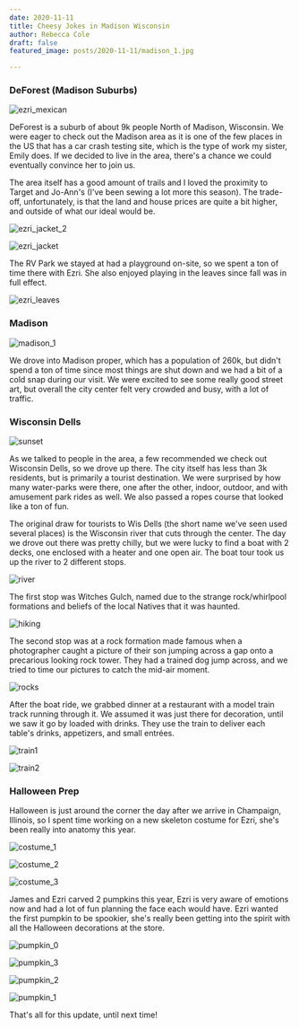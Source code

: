 ```yaml
---
date: 2020-11-11
title: Cheesy Jokes in Madison Wisconsin
author: Rebecca Cole
draft: false
featured_image: posts/2020-11-11/madison_1.jpg

---
```


### DeForest (Madison Suburbs)

![ezri_mexican](ezri_mexican.jpg)

DeForest is a suburb of about 9k people North of Madison, Wisconsin. We were eager to check out the Madison area as it is one of the few places in the US that has a car crash testing site, which is the type of work my sister, Emily does. If we decided to live in the area, there's a chance we could eventually convince her to join us.

The area itself has a good amount of trails and I loved the proximity to Target and Jo-Ann's (I've been sewing a lot more this season). The trade-off, unfortunately, is that the land and house prices are quite a bit higher, and outside of what our ideal would be. 

![ezri_jacket_2](ezri_jacket_2.jpg)

![ezri_jacket](ezri_jacket.jpg)

The RV Park we stayed at had a playground on-site, so we spent a ton of time there with Ezri. She also enjoyed playing in the leaves since fall was in full effect. 

![ezri_leaves](ezri_leaves.jpg)

### Madison

![madison_1](madison_1.jpg)

We drove into Madison proper, which has a population of 260k, but didn't spend a ton of time since most things are shut down and we had a bit of a cold snap during our visit. We were excited to see some really good street art, but overall the city center felt very crowded and busy, with a lot of traffic.

### Wisconsin Dells

![sunset](sunset.jpg)

As we talked to people in the area, a few recommended we check out Wisconsin Dells, so we drove up there. The city itself has less than 3k residents, but is primarily a tourist destination. We were surprised by how many water-parks were there, one after the other, indoor, outdoor, and with amusement park rides as well. We also passed a ropes course that looked like a ton of fun.

The original draw for tourists to Wis Dells (the short name we've seen used several places) is the Wisconsin river that cuts through the center. The day we drove out there was pretty chilly, but we were lucky to find a boat with 2 decks, one enclosed with a heater and one open air. The boat tour took us up the river to 2 different stops.

![river](river.jpg)

The first stop was Witches Gulch, named due to the strange rock/whirlpool formations and beliefs of the local Natives that it was haunted.

![hiking](hiking.jpg)

The second stop was at a rock formation made famous when a photographer caught a picture of their son jumping across a gap onto a precarious looking rock tower. They had a trained dog jump across, and we tried to time our pictures to catch the mid-air moment.

![rocks](rocks.jpg)

After the boat ride, we grabbed dinner at a restaurant with a model train track running through it. We assumed it was just there for decoration, until we saw it go by loaded with drinks. They use the train to deliver each table's drinks, appetizers, and small entrées.

![train1](train1.jpg)

![train2](train2.jpg)

### Halloween Prep

Halloween is just around the corner the day after we arrive in Champaign, Illinois, so I spent time working on a new skeleton costume for Ezri, she's been really into anatomy this year.

![costume_1](costume_1.jpg)

![costume_2](costume_2.jpg)

![costume_3](costume_3.jpg)

James and Ezri carved 2 pumpkins this year, Ezri is very aware of emotions now and had a lot of fun planning the face each would have. Ezri wanted the first pumpkin to be spookier, she's really been getting into the spirit with all the Halloween decorations at the store.

![pumpkin_0](pumpkin_0.jpg)

![pumpkin_3](pumpkin_3.jpg)

![pumpkin_2](pumpkin_2.jpg)

![pumpkin_1](pumpkin_1.jpg)

That's all for this update, until next time!
